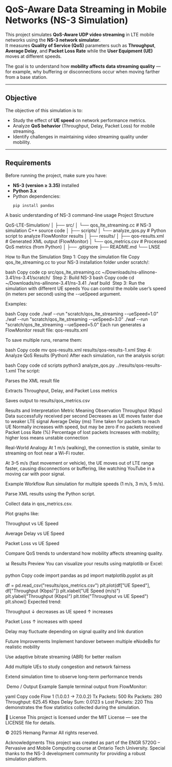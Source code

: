 
# QoS-Aware Data Streaming in Mobile Networks (NS-3 Simulation)

This project simulates **QoS-Aware UDP video streaming** in LTE mobile networks using the **NS-3 network simulator**.  
It measures **Quality of Service (QoS)** parameters such as **Throughput**, **Average Delay**, and **Packet Loss Rate** while the **User Equipment (UE)** moves at different speeds.  

The goal is to understand how **mobility affects data streaming quality** — for example, why buffering or disconnections occur when moving farther from a base station.

---

##  Objective

The objective of this simulation is to:
- Study the effect of **UE speed** on network performance metrics.  
- Analyze **QoS behavior** (Throughput, Delay, Packet Loss) for mobile streaming.  
- Identify challenges in maintaining video streaming quality under mobility.

---

##  Requirements

Before running the project, make sure you have:

- **NS-3 (version ≥ 3.35)** installed  
- **Python 3.x**  
- Python dependencies:
  ```bash
  pip install pandas
A basic understanding of NS-3 command-line usage
 Project Structure

QoS-LTE-Simulation/
│
├── src/
│   └── qos_lte_streaming.cc       # NS-3 simulation C++ source code
│
├── scripts/
│   └── analyze_qos.py             # Python script to analyze FlowMonitor results
│
├── results/
│   ├── qos-results.xml            # Generated XML output (FlowMonitor)
│   └── qos_metrics.csv            # Processed QoS metrics (from Python)
│
├── .gitignore
├── README.md
└── LNSE




 How to Run the Simulation
 Step 1: Copy the simulation file
Copy qos_lte_streaming.cc to your NS-3 installation folder under scratch/:

bash
Copy code
cp src/qos_lte_streaming.cc ~/Downloads/ns-allinone-3.41/ns-3.41/scratch/
️ Step 2: Build NS-3
bash
Copy code
cd ~/Downloads/ns-allinone-3.41/ns-3.41
./waf build
️ Step 3: Run the simulation with different UE speeds
You can control the mobile user’s speed (in meters per second) using the --ueSpeed argument.

Examples:

bash
Copy code
./waf --run "scratch/qos_lte_streaming --ueSpeed=1.0"
./waf --run "scratch/qos_lte_streaming --ueSpeed=3.0"
./waf --run "scratch/qos_lte_streaming --ueSpeed=5.0"
Each run generates a FlowMonitor result file:
qos-results.xml

To save multiple runs, rename them:

bash
Copy code
mv qos-results.xml results/qos-results-1.xml
 Step 4: Analyze QoS Results (Python)
After each simulation, run the analysis script:

bash
Copy code
cd scripts
python3 analyze_qos.py ../results/qos-results-1.xml
The script:

Parses the XML result file

Extracts Throughput, Delay, and Packet Loss metrics

Saves output to results/qos_metrics.csv

 Results and Interpretation
Metric	Meaning	Observation
Throughput (Kbps)	Data successfully received per second	Decreases as UE moves faster due to weaker LTE signal
Average Delay (ms)	Time taken for packets to reach UE	Normally increases with speed, but may be zero if no packets received
Packet Loss Rate (%)	Percentage of lost packets	Increases with mobility; higher loss means unstable connection

 Real-World Analogy
At 1 m/s (walking), the connection is stable, similar to streaming on foot near a Wi-Fi router.

At 3–5 m/s (fast movement or vehicle), the UE moves out of LTE range faster, causing disconnections or buffering, like watching YouTube in a moving car with poor signal.

 Example Workflow
Run simulation for multiple speeds (1 m/s, 3 m/s, 5 m/s).

Parse XML results using the Python script.

Collect data in qos_metrics.csv.

Plot graphs like:

Throughput vs UE Speed

Average Delay vs UE Speed

Packet Loss vs UE Speed

Compare QoS trends to understand how mobility affects streaming quality.

📊 Results Preview
You can visualize your results using matplotlib or Excel:

python
Copy code
import pandas as pd
import matplotlib.pyplot as plt

df = pd.read_csv("results/qos_metrics.csv")
plt.plot(df["UE Speed"], df["Throughput (Kbps)"])
plt.xlabel("UE Speed (m/s)")
plt.ylabel("Throughput (Kbps)")
plt.title("Throughput vs UE Speed")
plt.show()
Expected trend:

Throughput ↓ decreases as UE speed ↑ increases

Packet Loss ↑ increases with speed

Delay may fluctuate depending on signal quality and link duration

 Future Improvements
Implement handover between multiple eNodeBs for realistic mobility

Use adaptive bitrate streaming (ABR) for better realism

Add multiple UEs to study congestion and network fairness

Extend simulation time to observe long-term performance trends

️ Demo / Output Example
Sample terminal output from FlowMonitor:

yaml
Copy code
Flow 1 (1.0.0.1 -> 7.0.0.2)
  Tx Packets: 500
  Rx Packets: 280
  Throughput: 625.45 Kbps
  Delay Sum: 0.0123 s
  Lost Packets: 220
This demonstrates the flow statistics collected during the simulation.

📜 License
This project is licensed under the MIT License — see the LICENSE file for details.

© 2025 Hemang Parmar
All rights reserved.

Acknowledgments
This project was created as part of the ENGR 5720G – Pervasive and Mobile Computing course at Ontario Tech University.
Special thanks to the NS-3 development community for providing a robust simulation platform.



